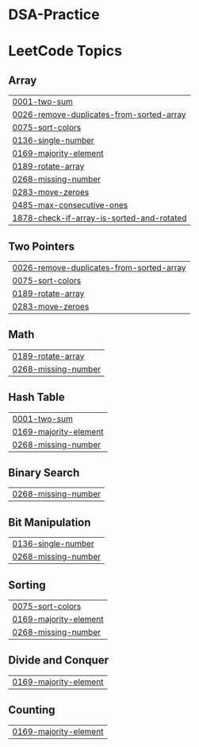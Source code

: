 # DSA-Practice
<!---LeetCode Topics Start-->
# LeetCode Topics
## Array
|  |
| ------- |
| [0001-two-sum](https://github.com/jayalakshmi1225/DSA-Practice/tree/master/0001-two-sum) |
| [0026-remove-duplicates-from-sorted-array](https://github.com/jayalakshmi1225/DSA-Practice/tree/master/0026-remove-duplicates-from-sorted-array) |
| [0075-sort-colors](https://github.com/jayalakshmi1225/DSA-Practice/tree/master/0075-sort-colors) |
| [0136-single-number](https://github.com/jayalakshmi1225/DSA-Practice/tree/master/0136-single-number) |
| [0169-majority-element](https://github.com/jayalakshmi1225/DSA-Practice/tree/master/0169-majority-element) |
| [0189-rotate-array](https://github.com/jayalakshmi1225/DSA-Practice/tree/master/0189-rotate-array) |
| [0268-missing-number](https://github.com/jayalakshmi1225/DSA-Practice/tree/master/0268-missing-number) |
| [0283-move-zeroes](https://github.com/jayalakshmi1225/DSA-Practice/tree/master/0283-move-zeroes) |
| [0485-max-consecutive-ones](https://github.com/jayalakshmi1225/DSA-Practice/tree/master/0485-max-consecutive-ones) |
| [1878-check-if-array-is-sorted-and-rotated](https://github.com/jayalakshmi1225/DSA-Practice/tree/master/1878-check-if-array-is-sorted-and-rotated) |
## Two Pointers
|  |
| ------- |
| [0026-remove-duplicates-from-sorted-array](https://github.com/jayalakshmi1225/DSA-Practice/tree/master/0026-remove-duplicates-from-sorted-array) |
| [0075-sort-colors](https://github.com/jayalakshmi1225/DSA-Practice/tree/master/0075-sort-colors) |
| [0189-rotate-array](https://github.com/jayalakshmi1225/DSA-Practice/tree/master/0189-rotate-array) |
| [0283-move-zeroes](https://github.com/jayalakshmi1225/DSA-Practice/tree/master/0283-move-zeroes) |
## Math
|  |
| ------- |
| [0189-rotate-array](https://github.com/jayalakshmi1225/DSA-Practice/tree/master/0189-rotate-array) |
| [0268-missing-number](https://github.com/jayalakshmi1225/DSA-Practice/tree/master/0268-missing-number) |
## Hash Table
|  |
| ------- |
| [0001-two-sum](https://github.com/jayalakshmi1225/DSA-Practice/tree/master/0001-two-sum) |
| [0169-majority-element](https://github.com/jayalakshmi1225/DSA-Practice/tree/master/0169-majority-element) |
| [0268-missing-number](https://github.com/jayalakshmi1225/DSA-Practice/tree/master/0268-missing-number) |
## Binary Search
|  |
| ------- |
| [0268-missing-number](https://github.com/jayalakshmi1225/DSA-Practice/tree/master/0268-missing-number) |
## Bit Manipulation
|  |
| ------- |
| [0136-single-number](https://github.com/jayalakshmi1225/DSA-Practice/tree/master/0136-single-number) |
| [0268-missing-number](https://github.com/jayalakshmi1225/DSA-Practice/tree/master/0268-missing-number) |
## Sorting
|  |
| ------- |
| [0075-sort-colors](https://github.com/jayalakshmi1225/DSA-Practice/tree/master/0075-sort-colors) |
| [0169-majority-element](https://github.com/jayalakshmi1225/DSA-Practice/tree/master/0169-majority-element) |
| [0268-missing-number](https://github.com/jayalakshmi1225/DSA-Practice/tree/master/0268-missing-number) |
## Divide and Conquer
|  |
| ------- |
| [0169-majority-element](https://github.com/jayalakshmi1225/DSA-Practice/tree/master/0169-majority-element) |
## Counting
|  |
| ------- |
| [0169-majority-element](https://github.com/jayalakshmi1225/DSA-Practice/tree/master/0169-majority-element) |
<!---LeetCode Topics End-->